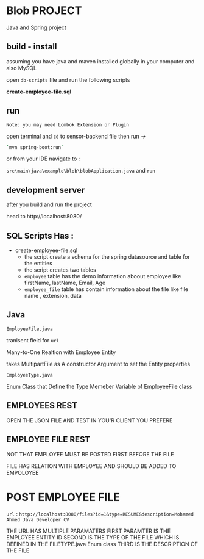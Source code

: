 # Blob PROJECT 

Java and Spring project 

## build - install 

assuming you have java and maven installed globally in your computer and also MySQL 

open `db-scripts` file and run the following scripts 

 **create-employee-file.sql**  

## run 

`Note: you may need Lombok Extension or Plugin`


open terminal and `cd` to sensor-backend file then run -> 

```bash
`mvn spring-boot:run`
```

or from your IDE navigate to : 

`src\main\java\example\blob\blobApplication.java` and `run`

## development server 

after you build and run the project

head to http://localhost:8080/


## SQL Scripts Has : 

 - create-employee-file.sql
    - the script create a schema for the spring datasource and table for the entities 
    - the script creates two tables 
    - `employee` table has the demo information aboout employee like firstName, lastName, Email, Age
    - `employee_file` table has contain information about the file like file name , extension, data  



## Java 

`EmployeeFile.java` 

tranisent field for `url`

Many-to-One Realtion with Employee Entity 

takes MultipartFile as A constructor Argument to set the Entity properties 

`EmployeeType.java`

Enum Class that Define the Type Memeber Variable of EmployeeFile class 

## EMPLOYEES REST 

OPEN THE JSON FILE AND TEST IN YOU'R CLIENT YOU PREFERE 

## EMPLOYEE FILE REST 

NOT THAT EMPLOYEE MUST BE POSTED FIRST BEFORE THE FILE 

FILE HAS RELATION WITH EMPLOYEE AND SHOULD BE ADDED TO EMPOLOYEE 

# POST EMPLOYEE FILE 

`url` : `http://localhost:8080/files?id=1&type=RESUME&description=Mohamed Ahmed Java Developer CV `

THE URL HAS MULTIPLE PARAMATERS 
FIRST PARAMTER IS THE EMPLOYEE ENTITY ID 
SECOND IS THE TYPE OF THE FILE WHICH IS DEFINED IN THE FILETYPE.java Enum class 
THIRD IS THE DESCRIPTION OF THE FILE 